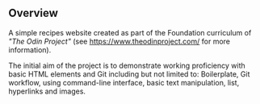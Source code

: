 ## Overview

A simple recipes website created as part of the Foundation curriculum of
_"The Odin Project"_ (see https://www.theodinproject.com/ for more information).

The initial aim of the project is to demonstrate working proficiency with basic 
HTML elements and Git including but not limited to: Boilerplate, Git workflow, using
command-line interface, basic text manipulation, list, hyperlinks and images. 
